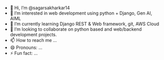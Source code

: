 - 👋 Hi, I’m @sagarsakharkar14
- 👀 I’m interested in web development using python + Django, Gen AI, AIML
- 🌱 I’m currently learning Django REST & Web framework, git, AWS Cloud
- 💞️ I’m looking to collaborate on python based and web/backend development projects.
- 📫 How to reach me ...
- 😄 Pronouns: ...
- ⚡ Fun fact: ...

<!---
sagarsakharkar14/sagarsakharkar14 is a ✨ special ✨ repository because its `README.md` (this file) appears on your GitHub profile.
You can click the Preview link to take a look at your changes.
--->
